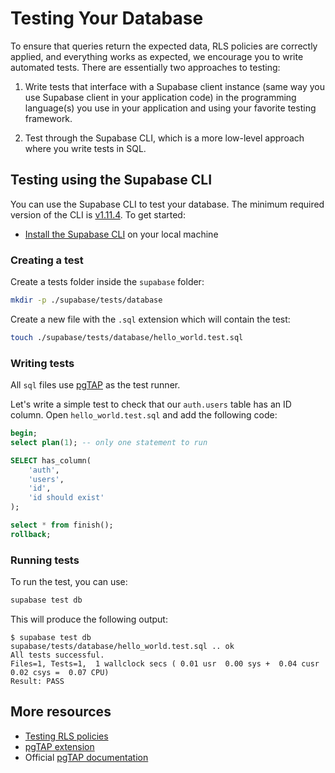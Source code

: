 # Testing Your Database

To ensure that queries return the expected data, RLS policies are correctly applied, and everything works as expected, we encourage you to write automated tests. There are essentially two approaches to testing:

1. Write tests that interface with a Supabase client instance (same way you use Supabase client in your application code) in the programming language(s) you use in your application and using your favorite testing framework.

2. Test through the Supabase CLI, which is a more low-level approach where you write tests in SQL.

## Testing using the Supabase CLI

You can use the Supabase CLI to test your database. The minimum required version of the CLI is [v1.11.4](https://github.com/supabase/cli/releases). To get started:

- [Install the Supabase CLI](https://supabase.com/docs/guides/cli) on your local machine

### Creating a test

Create a tests folder inside the `supabase` folder:

```bash
mkdir -p ./supabase/tests/database
```

Create a new file with the `.sql` extension which will contain the test:

```bash
touch ./supabase/tests/database/hello_world.test.sql
```

### Writing tests

All `sql` files use [pgTAP](https://supabase.com/docs/guides/database/extensions/pgtap) as the test runner.

Let's write a simple test to check that our `auth.users` table has an ID column. Open `hello_world.test.sql` and add the following code:

```sql
begin;
select plan(1); -- only one statement to run

SELECT has_column(
    'auth',
    'users',
    'id',
    'id should exist'
);

select * from finish();
rollback;
```

### Running tests

To run the test, you can use:

```bash
supabase test db
```

This will produce the following output:

```
$ supabase test db
supabase/tests/database/hello_world.test.sql .. ok
All tests successful.
Files=1, Tests=1,  1 wallclock secs ( 0.01 usr  0.00 sys +  0.04 cusr  0.02 csys =  0.07 CPU)
Result: PASS
```

## More resources

- [Testing RLS policies](https://supabase.com/docs/guides/database/extensions/pgtap#testing-rls-policies)
- [pgTAP extension](https://supabase.com/docs/guides/database/extensions/pgtap)
- Official [pgTAP documentation](https://pgtap.org/)
